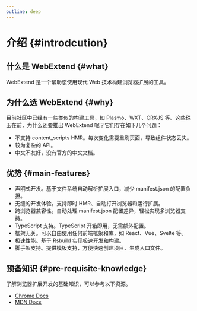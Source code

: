 ```yaml
---
outline: deep
---
```


# 介绍 {#introdcution}

## 什么是 WebExtend {#what}

WebExtend 是一个帮助您使用现代 Web 技术构建浏览器扩展的工具。

## 为什么选 WebExtend {#why}

目前社区中已经有一些类似的构建工具，如 Plasmo、WXT、CRXJS 等。这些珠玉在前，为什么还要推出 WebExtend 呢？它们存在如下几个问题：

- 不支持 content_scripts HMR。每次变化需要重刷页面，导致组件状态丢失。
- 较为复杂的 API。
- 中文不友好，没有官方的中文文档。

## 优势 {#main-features}

- 声明式开发。基于文件系统自动解析扩展入口，减少 manifest.json 的配置负担。
- 无缝的开发体验。支持即时 HMR、自动打开浏览器和运行扩展。
- 跨浏览器兼容性。自动处理 manifest.json 配置差异，轻松实现多浏览器支持。
- TypeScript 支持。TypeScript 开箱即用，无需额外配置。
- 框架无关。可以自由使用任何前端框架和库，如 React、Vue、Svelte 等。
- 极速性能。基于 Rsbuild 实现极速开发和构建。
- 脚手架支持。提供模板支持，方便快速创建项目、生成入口文件。

## 预备知识 {#pre-requisite-knowledge}

了解浏览器扩展开发的基础知识，可以参考以下资源。

- [Chrome Docs](https://developer.chrome.com/docs/extensions/get-started)
- [MDN Docs](https://developer.mozilla.org/en-US/docs/Mozilla/Add-ons/WebExtensions)